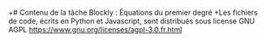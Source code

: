 +# Contenu de la tâche Blockly : Équations du premier degré
+Les fichiers de code, écrits en Python et Javascript, sont distribués sous license GNU AGPL <https://www.gnu.org/licenses/agpl-3.0.fr.html>